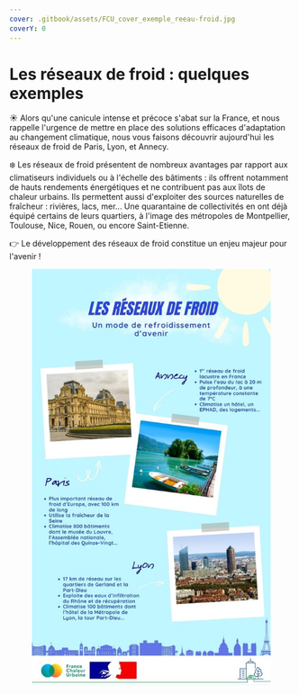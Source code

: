```yaml
---
cover: .gitbook/assets/FCU_cover_exemple_reeau-froid.jpg
coverY: 0
---
```


# Les réseaux de froid : quelques exemples

☀️ Alors qu'une canicule intense et précoce s'abat sur la France, et nous rappelle l'urgence de mettre en place des solutions efficaces d'adaptation au changement climatique, nous vous faisons découvrir aujourd'hui les réseaux de froid de Paris, Lyon, et Annecy.

❄️ Les réseaux de froid présentent de nombreux avantages par rapport aux climatiseurs individuels ou à l'échelle des bâtiments : ils offrent notamment de hauts rendements énergétiques et ne contribuent pas aux îlots de chaleur urbains. Ils permettent aussi d'exploiter des sources naturelles de fraîcheur : rivières, lacs, mer... Une quarantaine de collectivités en ont déjà équipé certains de leurs quartiers, à l'image des métropoles de Montpellier, Toulouse, Nice, Rouen, ou encore Saint-Etienne.

👉 Le développement des réseaux de froid constitue un enjeu majeur pour l'avenir !

<figure><img src=".gitbook/assets/FCU_exemples_reseaux.jpg" alt=""><figcaption></figcaption></figure>
